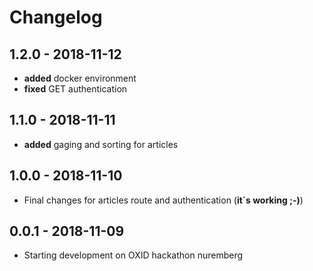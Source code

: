 # Changelog

## 1.2.0 - 2018-11-12

* **added** docker environment
* **fixed** GET authentication

## 1.1.0 - 2018-11-11

* **added** gaging and sorting for articles

## 1.0.0 - 2018-11-10

* Final changes for articles route and authentication \(**it´s working ;-\)**\)

## 0.0.1 - 2018-11-09

* Starting development on OXID hackathon nuremberg

